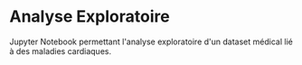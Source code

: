 # Analyse Exploratoire

Jupyter Notebook permettant l'analyse exploratoire d'un dataset médical lié à des maladies cardiaques.
